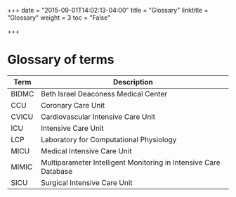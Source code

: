+++
date = "2015-09-01T14:02:13-04:00"
title = "Glossary"
linktitle = "Glossary"
weight = 3
toc = "False"

+++

# Glossary of terms

Term | Description
---- | -----
BIDMC | Beth Israel Deaconess Medical Center
CCU | Coronary Care Unit
CVICU | Cardiovascular Intensive Care Unit
ICU | Intensive Care Unit
LCP | Laboratory for Computational Physiology
MICU | Medical Intensive Care Unit
MIMIC | Multiparameter Intelligent Monitoring in Intensive Care Database
SICU | Surgical Intensive Care Unit
